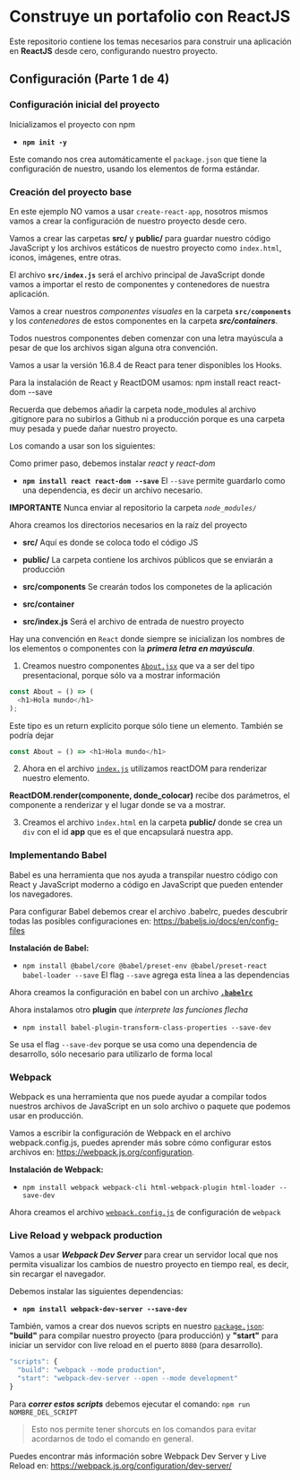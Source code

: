 # Construye un portafolio con ReactJS

Este repositorio contiene los temas necesarios para construir una aplicación en **ReactJS** desde cero, configurando nuestro proyecto.

## Configuración (Parte 1 de 4)

### Configuración inicial del proyecto

Inicializamos el proyecto con npm

- **`npm init -y`**

Este comando nos crea automáticamente el `package.json` que tiene la configuración de nuestro, usando los elementos de forma estándar.


### Creación del proyecto base

En este ejemplo NO vamos a usar `create-react-app`, nosotros mismos vamos a crear la configuración de nuestro proyecto desde cero.

Vamos a crear las carpetas **src/** y **public/** para guardar nuestro código JavaScript y los archivos estáticos de nuestro proyecto como `index.html`, iconos, imágenes, entre otras.

El archivo **`src/index.js`** será el archivo principal de JavaScript donde vamos a importar el resto de componentes y contenedores de nuestra aplicación.

Vamos a crear nuestros _componentes visuales_ en la carpeta **`src/components`** y los _contenedores_ de estos componentes en la carpeta **_src/containers_**.

Todos nuestros componentes deben comenzar con una letra mayúscula a pesar de que los archivos sigan alguna otra convención.

Vamos a usar la versión 16.8.4 de React para tener disponibles los Hooks.

Para la instalación de React y ReactDOM usamos: npm install react react-dom --save

Recuerda que debemos añadir la carpeta node_modules al archivo .gitignore para no subirlos a Github ni a producción porque es una carpeta muy pesada y puede dañar nuestro proyecto.


Los comando a usar son los siguientes:

Como primer paso, debemos instalar _react_ y _react-dom_
- **`npm install react react-dom --save`**  El `--save` permite guardarlo como una dependencia, es decir un archivo necesario. 

**IMPORTANTE** Nunca enviar al repositorio la carpeta _`node_modules/`_

Ahora creamos los directorios necesarios en la raíz del proyecto

- **src/** Aquí es donde se coloca todo el código JS
- **public/** La carpeta contiene los archivos públicos que se enviarán a producción

- **src/components** Se crearán todos los componetes de la aplicación
- **src/container** 
- **src/index.js** Será el archivo de entrada de nuestro proyecto


Hay una convención en `React` donde siempre se inicializan los nombres de los elementos o componentes con la **_primera letra en mayúscula_**.


1. Creamos nuestro componentes [`About.jsx`](src/components/About.jsx) que va a ser del tipo presentacional, porque sólo va a mostrar información

```js
const About = () => (
  <h1>Hola mundo</h1>
);
```

Este tipo es un return explícito porque sólo tiene un elemento. También se podría dejar

```js
const About = () => <h1>Hola mundo</h1>
```

2. Ahora en el archivo [`index.js`](src/index.js) utilizamos reactDOM para renderizar nuestro elemento.

**ReactDOM.render(componente, donde_colocar)** recibe dos parámetros, el componente a renderizar y el lugar donde se va a mostrar.


3. Creamos el archivo `ìndex.html` en la carpeta **public/** donde se crea un `div` con el id **app** que es el que encapsulará nuestra app.


### Implementando Babel

Babel es una herramienta que nos ayuda a transpilar nuestro código con React y JavaScript moderno a código en JavaScript que pueden entender los navegadores.

Para configurar Babel debemos crear el archivo .babelrc, puedes descubrir todas las posibles configuraciones en: https://babeljs.io/docs/en/config-files

**Instalación de Babel:**

- `npm install @babel/core @babel/preset-env @babel/preset-react babel-loader --save` El flag `--save` agrega esta línea a las dependencias


Ahora creamos la configuración en babel con un archivo [**`.babelrc`**](.babelrc)

Ahora instalamos otro **plugin** que _interprete las funciones flecha_

- `npm install babel-plugin-transform-class-properties --save-dev `

Se usa el flag `--save-dev` porque se usa como una dependencia de desarrollo, sólo necesario para utilizarlo de  forma local


### Webpack

Webpack es una herramienta que nos puede ayudar a compilar todos nuestros archivos de JavaScript en un solo archivo o paquete que podemos usar en producción.

Vamos a escribir la configuración de Webpack en el archivo webpack.config.js, puedes aprender más sobre cómo configurar estos archivos en: https://webpack.js.org/configuration.

**Instalación de Webpack:** 

- `npm install webpack webpack-cli html-webpack-plugin html-loader --save-dev`

Ahora creamos el archivo [`webpack.config.js`](webpack.config.js) de configuración de `webpack`  


### Live Reload y webpack production

Vamos a usar _**Webpack Dev Server**_ para crear un servidor local que nos permita visualizar los cambios de nuestro proyecto en tiempo real, es decir, sin recargar el navegador.

Debemos instalar las siguientes dependencias: 

- **`npm install webpack-dev-server --save-dev`**

También, vamos a crear dos nuevos scripts en nuestro [`package.json`](package.json): **"build"** para compilar nuestro proyecto (para producción) y **"start"** para iniciar un servidor con live reload en el puerto `8080` (para desarrollo).

```js
"scripts": {
  "build": "webpack --mode production",
  "start": "webpack-dev-server --open --mode development"
}
```

Para _**correr estos scripts**_ debemos ejecutar el comando: `npm run NOMBRE_DEL_SCRIPT`

> Esto nos permite tener shorcuts en los comandos para evitar acordarnos de todo el comando en general.


Puedes encontrar más información sobre Webpack Dev Server y Live Reload en: https://webpack.js.org/configuration/dev-server/